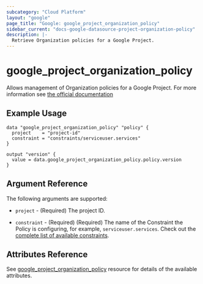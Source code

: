 ```yaml
---
subcategory: "Cloud Platform"
layout: "google"
page_title: "Google: google_project_organization_policy"
sidebar_current: "docs-google-datasource-project-organization-policy"
description: |-
  Retrieve Organization policies for a Google Project.
---
```


# google\_project\_organization\_policy

Allows management of Organization policies for a Google Project. For more information see
[the official
documentation](https://cloud.google.com/resource-manager/docs/organization-policy/overview)

## Example Usage

```hcl
data "google_project_organization_policy" "policy" {
  project    = "project-id"
  constraint = "constraints/serviceuser.services"
}

output "version" {
  value = data.google_project_organization_policy.policy.version
}
```

## Argument Reference

The following arguments are supported:

* `project` - (Required) The project ID.

* `constraint` - (Required) (Required) The name of the Constraint the Policy is configuring, for example, `serviceuser.services`. Check out the [complete list of available constraints](https://cloud.google.com/resource-manager/docs/organization-policy/understanding-constraints#available_constraints).


## Attributes Reference

See [google_project_organization_policy](https://www.terraform.io/docs/providers/google/r/google_project_organization_policy.html) resource for details of the available attributes.

